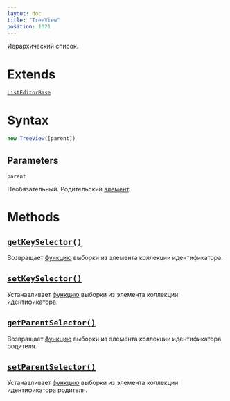 ```yaml
---
layout: doc
title: "TreeView"
position: 1021
---
```


Иерархический список.

# Extends

[`ListEditorBase`](../ListEditorBase/)

# Syntax

```js
new TreeView([parent])
```

## Parameters

`parent`

Необязательный. Родительский [элемент](../../KeyConcepts/Element/).

# Methods

## [`getKeySelector()`](TreeView.getKeySelector/)

Возвращает [функцию](../../KeyConcepts/Script/) выборки из элемента коллекции идентификатора.

## [`setKeySelector()`](TreeView.setKeySelector/)

Устанавливает [функцию](../../KeyConcepts/Script/) выборки из элемента коллекции идентификатора.

## [`getParentSelector()`](TreeView.getParentSelector/)

Возвращает [функцию](../../KeyConcepts/Script/) выборки из элемента коллекции идентификатора родителя.

## [`setParentSelector()`](TreeView.setParentSelector/)

Устанавливает [функцию](../../KeyConcepts/Script/) выборки из элемента коллекции идентификатора родителя.
